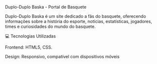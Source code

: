 Duplo-Duplo Baska - Portal de Basquete

Duplo-Duplo Baska é um site dedicado a fãs do basquete, oferecendo informações sobre a história do esporte, notícias, estatísticas, jogadores, times e curiosidades do mundo do basquete.

💻 Tecnologias Utilizadas

Frontend: HTML5, CSS.

Design: Responsivo, compatível com dispositivos móveis

